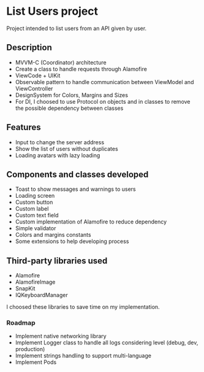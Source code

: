 # List Users project

Project intended to list users from an API given by user.

## Description

- MVVM-C (Coordinator) architecture
- Create a class to handle requests through Alamofire
- ViewCode + UIKit
- Observable pattern to handle communication between ViewModel and ViewController
- DesignSystem for Colors, Margins and Sizes
- For DI, I choosed to use Protocol on objects and in classes to remove the possible dependency between classes

## Features

- Input to change the server address
- Show the list of users without duplicates
- Loading avatars with lazy loading

## Components and classes developed

- Toast to show messages and warnings to users
- Loading screen
- Custom button
- Custom label
- Custom text field
- Custom implementation of Alamofire to reduce dependency
- Simple validator
- Colors and margins constants
- Some extensions to help developing process

## Third-party libraries used

- Alamofire
- AlamofireImage
- SnapKit
- IQKeyboardManager

I choosed these libraries to save time on my implementation.

### Roadmap

- Implement native networking library
- Implement Logger class to handle all logs considering level (debug, dev, production)
- Implement strings handling to support multi-language
- Implement Pods
